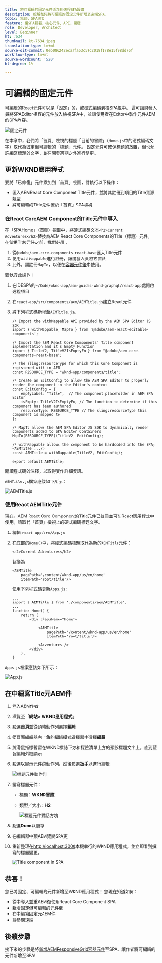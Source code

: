 ```yaml
---
title: 將可編輯的固定元件添加到遠程SPA設備
description: 瞭解如何將可編輯的固定元件新增至遠端SPA。
topic: 無頭、SPA開發
feature: 編SPA輯器、核心元件、API、開發
role: Developer, Architect
level: Beginner
kt: 7634
thumbnail: kt-7634.jpeg
translation-type: tm+mt
source-git-commit: 0eb086242ecaafa53c59c2018f178e15f98dd76f
workflow-type: tm+mt
source-wordcount: '520'
ht-degree: 1%

---
```



# 可編輯的固定元件

可編輯的React元件可以是「固定」的，或硬式編碼到檢SPA視中。 這可讓開發人員將SPAEditor相容的元件放入檢視SPA中，並讓使用者在Editor中製作元件AEM的SPA內容。

![固定元件](./assets/spa-fixed-component/intro.png)

在本章中，我們將「首頁」檢視的標題「目前的冒險」（`Home.js`中的硬式編碼文字）取代為固定但可編輯的「標題」元件。 固定元件可確保標題的放置，但也允許編寫標題的文字，並在開發週期之外進行變更。

## 更新WKND應用程式

要將「已修復」元件添加到「首頁」視圖，請執行以下操作：

+ 匯入AEMReact Core Component Title元件，並將其註冊到項目的Title資源類型
+ 將可編輯的Title元件置於「首頁」SPA檢視

### 在React CoreAEM Component的Title元件中導入

在「SPAHome」（首頁）視圖中，將硬式編碼文本`<h2>Current Adventures</h2>`替換為AEM React Core Components的Title（標題）元件。 在使用Title元件之前，我們必須：

1. 從`@adobe/aem-core-components-react-base`匯入Title元件
1. 使用`withMappable`進行註冊，讓開發人員將它置於
1. 此外，請註冊`MapTo`，以便在[容器元件後](./spa-container-component.md)中使用。

要執行此操作：

1. 在IDESPA的`~/Code/wknd-app/aem-guides-wknd-graphql/react-app`處開啟遠程項目
1. 在`react-app/src/components/aem/AEMTitle.js`建立React元件
1. 將下列程式碼新增至`AEMTitle.js`。

   ```
   // Import the withMappable API provided by the AEM SPA Editor JS SDK
   import { withMappable, MapTo } from '@adobe/aem-react-editable-components';
   
   // Import the AEM React Core Components' Title component implementation and it's Empty Function 
   import { TitleV2, TitleV2IsEmptyFn } from "@adobe/aem-core-components-react-base";
   
   // The sling:resourceType for which this Core Component is registered with in AEM
   const RESOURCE_TYPE = "wknd-app/components/title";
   
   // Create an EditConfig to allow the AEM SPA Editor to properly render the component in the Editor's context
   const EditConfig = {    
       emptyLabel: "Title",  // The component placeholder in AEM SPA Editor
       isEmpty: TitleV2IsEmptyFn, // The function to determine if this component has been authored
       resourceType: RESOURCE_TYPE // The sling:resourceType this component is mapped to
   };
   
   // MapTo allows the AEM SPA Editor JS SDK to dynamically render components added to SPA Editor Containers
   MapTo(RESOURCE_TYPE)(TitleV2, EditConfig);
   
   // withMappable allows the component to be hardcoded into the SPA; <AEMTitle .../>
   const AEMTitle = withMappable(TitleV2, EditConfig);
   
   export default AEMTitle;
   ```

閱讀程式碼的注釋，以取得實作詳細資訊。

`AEMTitle.js`檔案應該如下所示：

![AEMTitle.js](./assets/spa-fixed-component/aem-title-js.png)

### 使用React AEMTitle元件

現在，AEM React Core Component的Title元件已註冊並可在React應用程式中使用，請取代「首頁」檢視上的硬式編碼標題文字。

1. 編輯 `react-app/src/App.js`
1. 在底部的`Home()`中，將硬式編碼標題取代為新的`AEMTitle`元件：

   ```
   <h2>Current Adventures</h2>
   ```

   替換為

   ```
   <AEMTitle
       pagePath='/content/wknd-app/us/en/home' 
       itemPath='root/title'/>
   ```

   使用下列程式碼更新`Apps.js`:

   ```
   ...
   import { AEMTitle } from './components/aem/AEMTitle';
   ...
   function Home() {
       return (
           <div className="Home">
   
               <AEMTitle
                   pagePath='/content/wknd-app/us/en/home' 
                   itemPath='root/title'/>
   
               <Adventures />
           </div>
       );
   }
   ```

`Apps.js`檔案應該如下所示：

![App.js](./assets/spa-fixed-component/app-js.png)

## 在中編寫Title元AEM件

1. 登入AEM作者
1. 導覽至「__網站> WKND應用程式__」
1. 點選&#x200B;__首頁__&#x200B;並從頂端動作列選擇&#x200B;__編輯__
1. 從頁面編輯器右上角的編輯模式選擇器中選擇&#x200B;__編輯__
1. 將滑鼠指標暫留在WKND標誌下方和探險清單上方的預設標題文字上，直到藍色編輯外框顯示
1. 點選以顯示元件的動作列，然後點選&#x200B;__扳手__&#x200B;以進行編輯

   ![標題元件動作列](./assets/spa-fixed-component/title-action-bar.png)

1. 編寫標題元件：
   + 標題：__WKND冒險__
   + 類型／大小：__H2__

      ![標題元件對話方塊](./assets/spa-fixed-component/title-dialog.png)

1. 點選&#x200B;__Done__&#x200B;以儲存
1. 在編輯器中預AEM覽變SPA更
1. 重新整理在[http://localhost:3000](http://localhost:3000)本機執行的WKND應用程式，並立即看到撰寫的標題變更。

   ![Title component in SPA](./assets/spa-fixed-component/title-final.png)

## 恭喜！

您已將固定、可編輯的元件新增至WKND應用程式！ 您現在知道如何：

+ 從中導入並重AEM復使用React Core Component SPA
+ 新增固定但可編輯的元件至
+ 在中編寫固定元AEM件
+ 請參閱遠端

## 後續步驟

接下來的步驟是將[新增AEMResponsiveGrid容器元件](./spa-container-component.md)至SPA，讓作者將可編輯的元件新增至SPA!
